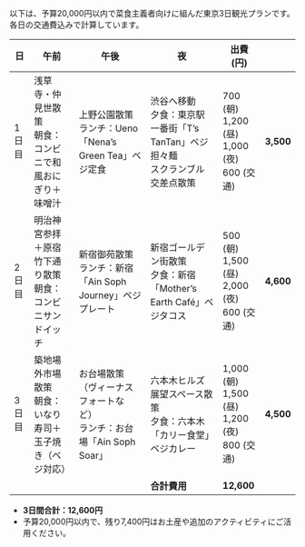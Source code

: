 以下は、予算20,000円以内で菜食主義者向けに組んだ東京3日観光プランです。各日の交通費込みで計算しています。

| 日   | 午前                               | 午後                                           | 夜                                                  | 出費 (円)                                             |           |
| --- | -------------------------------- | -------------------------------------------- | -------------------------------------------------- | -------------------------------------------------- | --------- |
| 1日目 | 浅草寺・仲見世散策<br>朝食：コンビニで和風おにぎり＋味噌汁  | 上野公園散策<br>ランチ：Ueno「Nena’s Green Tea」ベジ定食     | 渋谷へ移動<br>夕食：東京駅一番街「T’s TanTan」ベジ担々麺<br>スクランブル交差点散策 | 700 (朝) <br>1,200 (昼) <br>1,000 (夜) <br>600 (交通)   | **3,500** |
| 2日目 | 明治神宮参拝＋原宿竹下通り散策<br>朝食：コンビニサンドイッチ | 新宿御苑散策<br>ランチ：新宿「Ain Soph Journey」ベジプレート     | 新宿ゴールデン街散策<br>夕食：新宿「Mother’s Earth Café」ベジタコス      | 500 (朝) <br>1,500 (昼) <br>2,000 (夜) <br>600 (交通)   | **4,600** |
| 3日目 | 築地場外市場散策<br>朝食：いなり寿司＋玉子焼き（ベジ対応）  | お台場散策（ヴィーナスフォートなど）<br>ランチ：お台場「Ain Soph Soar」 | 六本木ヒルズ展望スペース散策<br>夕食：六本木「カリー食堂」ベジカレー               | 1,000 (朝) <br>1,500 (昼) <br>1,200 (夜) <br>800 (交通) | **4,500** |
|     |                                  |                                              | **合計費用**                                           | **12,600**                                         |           |

* **3日間合計：12,600円**
* 予算20,000円以内で、残り7,400円はお土産や追加のアクティビティにご活用ください。
